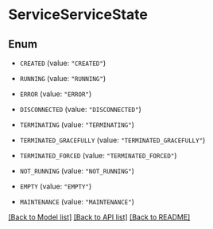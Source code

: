 # ServiceServiceState

## Enum


* `CREATED` (value: `"CREATED"`)

* `RUNNING` (value: `"RUNNING"`)

* `ERROR` (value: `"ERROR"`)

* `DISCONNECTED` (value: `"DISCONNECTED"`)

* `TERMINATING` (value: `"TERMINATING"`)

* `TERMINATED_GRACEFULLY` (value: `"TERMINATED_GRACEFULLY"`)

* `TERMINATED_FORCED` (value: `"TERMINATED_FORCED"`)

* `NOT_RUNNING` (value: `"NOT_RUNNING"`)

* `EMPTY` (value: `"EMPTY"`)

* `MAINTENANCE` (value: `"MAINTENANCE"`)


[[Back to Model list]](../README.md#documentation-for-models) [[Back to API list]](../README.md#documentation-for-api-endpoints) [[Back to README]](../README.md)


